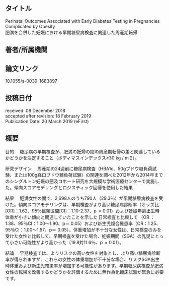 ## タイトル
Perinatal Outcomes Associated with Early Diabetes Testing in Pregnancies Complicated by Obesity  
肥満を合併した妊娠における早期糖尿病検査に関連した周産期転帰

## 著者/所属機関

## 論文リンク
10.1055/s-0039-1683897

## 投稿日付
received: 08 December 2018  
accepted after revision: 18 February 2019  
Publication Date: 20 March 2019 (eFirst)

## 概要
目的  糖尿病の早期検査が、肥満の妊婦の間の周産期転帰の差と関連しているかどうかを決定すること（ボ​​ディマスインデックス≥30 kg / m 2）。

研究デザイン  周産期の24週前に糖尿病検査（HBA1c、50gブドウ糖負荷試験、または100g経口ブドウ糖負荷試験）の関連を調べた2012年から2014年までのシングルトン妊娠の遡及コホート研究を大規模な学術医療センターで実施した。傾向スコアモデリングとロジスティック回帰を使用した結果

結果  肥満女性の間で、2,698人のうち790人（29.3％）が早期糖尿病検査を受けた。傾向スコアモデリングは、早期検査がより高い糖尿病診断率（オッズ比[OR]：1.62、95％信頼区間[CI]：1.10-2.37、p  = 0.01）および妊娠年齢出生時体重が小さい傾向と関連していたことを示した 日常検査と比較して （OR ：1.38、95％CI：1.00〜1.90、p＝ 0.05）および新生児複合罹患率（OR：1.25、95％CI：1.00〜1.57、p＝ 0.05）。体重増加が不十分な女性は、日常検査のみを受けた女性と比較して、早期検査を受けた場合、妊娠期間（SGA）の乳児にとって小さい可能性がより高かった（19.8対11.6％、p  = 0.01）。

結論  早期検査では、よりリスクの高い女性を対象とし、より高い糖尿病診断率が得られますが、これらの女性の体重増加が不十分な場合、リスクSGA出生時体重および新生児罹患率が増加する可能性があります。早期糖尿病検査が肥満女性の転帰を改善するかどうかを評価するために無作為化臨床試験が緊急に必要です。

